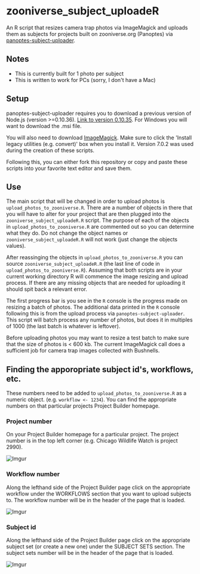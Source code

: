 # zooniverse_subject_uploadeR

An R script that resizes camera trap photos via ImageMagick and uploads them as subjects for projects built on zooniverse.org (Panoptes) via [panoptes-subject-uploader](https://github.com/zooniverse/panoptes-subject-uploader).  

## Notes
- This is currently built for 1 photo per subject
- This is written to work for PCs (sorry, I don't have a Mac)

## Setup
panoptes-subject-uploader requires you to download a previous version of Node.js (version >=0.10.36). [Link to version 0.10.35](https://nodejs.org/download/release/v0.10.35/). For Windows you will want to download the .msi file.

You will also need to download [ImageMagick](http://www.imagemagick.org/script/index.php). Make sure to click the 'Install legacy utilities (e.g. convert)' box when you install it.  Version 7.0.2 was used during the creation of these scripts.

Following this, you can either fork this repository or copy and paste these scripts into your favorite text editor and save them.

## Use

The main script that will be changed in order to upload photos is `upload_photos_to_zooniverse.R`. There are a number of objects in there that you will have to alter for your project that are then plugged into the `zooniverse_subject_uploadeR.R` script.  The purpose of each of the objects in `upload_photos_to_zooniverse.R` are commented out so you can determine what they do. Do not change the object names or `zooniverse_subject_uploadeR.R` will not work (just change the objects values).

After reassinging the objects in `upload_photos_to_zooniverse.R` you can source `zooniverse_subject_uploadeR.R` (the last line of code in `upload_photos_to_zooniverse.R`). Assuming that both scripts are in your current working directory R will commence the image resizing and upload process. If there are any missing objects that are needed for uploading it should spit back a relevant error.

The first progress bar is you see in the `R` console is the progress made on resizing a batch of photos. The additional data printed in the `R` console following this is from the upload process via `panoptes-subject-uploader`. This script will batch process any number of photos, but does it in multiples of 1000 (the last batch is whatever is leftover).

Before uploading photos you may want to resize a test batch to make sure that the size of photos is < 600 kb. The current ImageMagick call does a sufficient job for camera trap images collected with Bushnells. 

## Finding the apporopriate subject id's, workflows, etc.

These numbers need to be added to `upload_photos_to_zooniverse.R` as a numeric object. (e.g. `workflow <- 1234`).  You can find the appropriate numbers on that particular projects Project Builder homepage.

### Project number
On your Project Builder homepage for a particular project. The project number is in the top left corner (e.g. Chicago Wildlife Watch is project 2990).

![Imgur](http://i.imgur.com/1ofQgDu.png)

### Workflow number
Along the lefthand side of the Project Builder page click on the appropriate workflow under the WORKFLOWS section that you want to upload subjects to. The workflow number will be in the header of the page that is loaded.

![Imgur](http://i.imgur.com/HpFCu1h.png)

### Subject id
Along the lefthand side of the Project Builder page click on the appropriate subject set (or create a new one) under the SUBJECT SETS section. The subject sets number will be in the header of the page that is loaded.

![Imgur](http://i.imgur.com/JRDVYTA.png)





